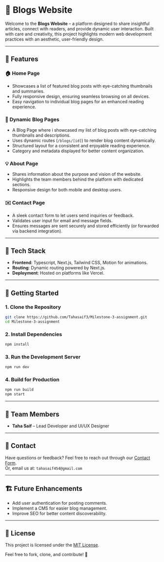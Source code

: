 # 🌟 Blogs Website

Welcome to the **Blogs Website** – a platform designed to share insightful articles, connect with readers, and provide dynamic user interaction. Built with care and creativity, this project highlights modern web development practices with an aesthetic, user-friendly design.  

---

## 📌 Features

### 🏠 **Home Page**
- Showcases a list of featured blog posts with eye-catching thumbnails and summaries.
- Fully responsive design, ensuring seamless browsing on all devices.
- Easy navigation to individual blog pages for an enhanced reading experience.

### 📝 **Dynamic Blog Pages**
- A Blog Page where i showcased my list of blog posts with eye-catching thumbnails and descriptions.
- Uses dynamic routes (`/blogs/[id]`) to render blog content dynamically.
- Structured layout for a consistent and enjoyable reading experience.
- Category and metadata displayed for better content organization.

### 💡 **About Page**
- Shares information about the purpose and vision of the website.
- Highlights the team members behind the platform with dedicated sections.
- Responsive design for both mobile and desktop users.

### ✉️ **Contact Page**
- A sleek contact form to let users send inquiries or feedback.
- Validates user input for email and message fields.
- Ensures messages are sent securely and stored efficiently (or forwarded via backend integration).

---

## 🎨 Tech Stack

- **Frontend**: Typescript, Next.js, Tailwind CSS, Motion for animations.
- **Routing**: Dynamic routing powered by Next.js.
- **Deployment**: Hosted on platforms like Vercel.

---

## 🚀 Getting Started

### 1. Clone the Repository
```bash
git clone https://github.com/Tahasaif3/Milestone-3-assignment.git
cd Milestone-3-assignment
```

### 2. Install Dependencies
```bash
npm install
```

### 3. Run the Development Server
```bash
npm run dev
```

### 4. Build for Production
```bash
npm run build
npm start
```

---

## 👥 Team Members

- **Taha Saif** – Lead Developer and UI/UX Designer  
---

## 📧 Contact

Have questions or feedback? Feel free to reach out through our [Contact Form](#).  
Or, email us at: `tahasaif454@gmail.com`

---

## 🏗️ Future Enhancements

- Add user authentication for posting comments.
- Implement a CMS for easier blog management.
- Improve SEO for better content discoverability.

---

## 📜 License

This project is licensed under the [MIT License](LICENSE).

Feel free to fork, clone, and contribute! 🎉
